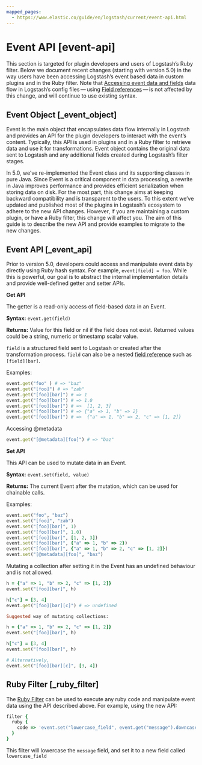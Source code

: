 ```yaml
---
mapped_pages:
  - https://www.elastic.co/guide/en/logstash/current/event-api.html
---
```


# Event API [event-api]

This section is targeted for plugin developers and users of Logstash’s Ruby filter. Below we document recent changes (starting with version 5.0) in the way users have been accessing Logstash’s event based data in custom plugins and in the Ruby filter. Note that [Accessing event data and fields](/reference/event-dependent-configuration.md) data flow in Logstash’s config files — using [Field references](/reference/event-dependent-configuration.md#logstash-config-field-references) — is not affected by this change, and will continue to use existing syntax.


## Event Object [_event_object]

Event is the main object that encapsulates data flow internally in Logstash and provides an API for the plugin developers to interact with the event’s content. Typically, this API is used in plugins and in a Ruby filter to retrieve data and use it for transformations. Event object contains the original data sent to Logstash and any additional fields created during Logstash’s filter stages.

In 5.0, we’ve re-implemented the Event class and its supporting classes in pure Java. Since Event is a critical component in data processing,  a rewrite in Java improves performance and provides efficient serialization when storing data on disk. For the most part, this change aims at keeping backward compatibility and is transparent to the users. To this extent we’ve updated and published most of the plugins in Logstash’s ecosystem to adhere to the new API changes. However, if you are maintaining a custom plugin, or have a Ruby filter, this change will affect you. The aim of this guide is to describe the new API and provide examples to migrate to the new changes.


## Event API [_event_api]

Prior to version 5.0, developers could access and manipulate event data by directly using Ruby hash syntax. For example, `event[field] = foo`. While this is powerful, our goal is to abstract the internal implementation details and provide well-defined getter and setter APIs.

**Get API**

The getter is a read-only access of field-based data in an Event.

**Syntax:** `event.get(field)`

**Returns:** Value for this field or nil if the field does not exist. Returned values could be a string, numeric or timestamp scalar value.

`field` is a structured field sent to Logstash or created after the transformation process. `field` can also be a nested [field reference](https://www.elastic.co/guide/en/logstash/current/field-references-deepdive.html) such as `[field][bar]`.

Examples:

```ruby
event.get("foo" ) # => "baz"
event.get("[foo]") # => "zab"
event.get("[foo][bar]") # => 1
event.get("[foo][bar]") # => 1.0
event.get("[foo][bar]") # =>  [1, 2, 3]
event.get("[foo][bar]") # => {"a" => 1, "b" => 2}
event.get("[foo][bar]") # =>  {"a" => 1, "b" => 2, "c" => [1, 2]}
```

Accessing @metadata

```ruby
event.get("[@metadata][foo]") # => "baz"
```

**Set API**

This API can be used to mutate data in an Event.

**Syntax:** `event.set(field, value)`

**Returns:**  The current Event  after the mutation, which can be used for chainable calls.

Examples:

```ruby
event.set("foo", "baz")
event.set("[foo]", "zab")
event.set("[foo][bar]", 1)
event.set("[foo][bar]", 1.0)
event.set("[foo][bar]", [1, 2, 3])
event.set("[foo][bar]", {"a" => 1, "b" => 2})
event.set("[foo][bar]", {"a" => 1, "b" => 2, "c" => [1, 2]})
event.set("[@metadata][foo]", "baz")
```

Mutating a collection after setting it in the Event has an undefined behaviour and is not allowed.

```ruby
h = {"a" => 1, "b" => 2, "c" => [1, 2]}
event.set("[foo][bar]", h)

h["c"] = [3, 4]
event.get("[foo][bar][c]") # => undefined

Suggested way of mutating collections:

h = {"a" => 1, "b" => 2, "c" => [1, 2]}
event.set("[foo][bar]", h)

h["c"] = [3, 4]
event.set("[foo][bar]", h)

# Alternatively,
event.set("[foo][bar][c]", [3, 4])
```


## Ruby Filter [_ruby_filter]

The [Ruby Filter](/logstash-docs-md://lsr/plugins-filters-ruby.md) can be used to execute any ruby code and manipulate event data using the API described above. For example, using the new API:

```ruby
filter {
  ruby {
    code => 'event.set("lowercase_field", event.get("message").downcase)'
  }
}
```

This filter will lowercase the `message` field, and set it to a new field called `lowercase_field`
